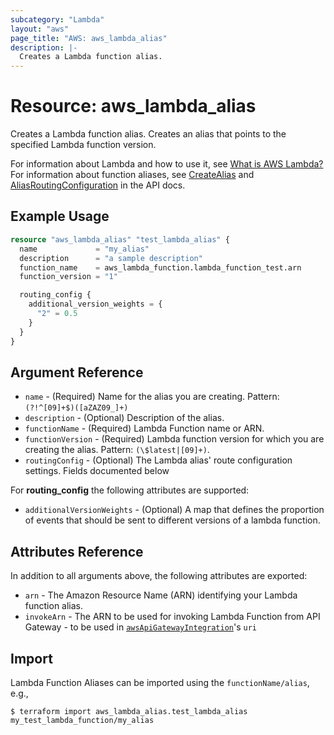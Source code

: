 ```yaml
---
subcategory: "Lambda"
layout: "aws"
page_title: "AWS: aws_lambda_alias"
description: |-
  Creates a Lambda function alias.
---
```


# Resource: aws_lambda_alias

Creates a Lambda function alias. Creates an alias that points to the specified Lambda function version.

For information about Lambda and how to use it, see [What is AWS Lambda?][1]
For information about function aliases, see [CreateAlias][2] and [AliasRoutingConfiguration][3] in the API docs.

## Example Usage

```terraform
resource "aws_lambda_alias" "test_lambda_alias" {
  name             = "my_alias"
  description      = "a sample description"
  function_name    = aws_lambda_function.lambda_function_test.arn
  function_version = "1"

  routing_config {
    additional_version_weights = {
      "2" = 0.5
    }
  }
}
```

## Argument Reference

* `name` - (Required) Name for the alias you are creating. Pattern: `(?!^[09]+$)([aZAZ09_]+)`
* `description` - (Optional) Description of the alias.
* `functionName` - (Required) Lambda Function name or ARN.
* `functionVersion` - (Required) Lambda function version for which you are creating the alias. Pattern: `(\$latest|[09]+)`.
* `routingConfig` - (Optional) The Lambda alias' route configuration settings. Fields documented below

For **routing_config** the following attributes are supported:

* `additionalVersionWeights` - (Optional) A map that defines the proportion of events that should be sent to different versions of a lambda function.

## Attributes Reference

In addition to all arguments above, the following attributes are exported:

* `arn` - The Amazon Resource Name (ARN) identifying your Lambda function alias.
* `invokeArn` - The ARN to be used for invoking Lambda Function from API Gateway - to be used in [`awsApiGatewayIntegration`](/docs/providers/aws/r/api_gateway_integration.html)'s `uri`

[1]: http://docs.aws.amazon.com/lambda/latest/dg/welcome.html
[2]: http://docs.aws.amazon.com/lambda/latest/dg/API_CreateAlias.html
[3]: https://docs.aws.amazon.com/lambda/latest/dg/API_AliasRoutingConfiguration.html

## Import

Lambda Function Aliases can be imported using the `functionName/alias`, e.g.,

```
$ terraform import aws_lambda_alias.test_lambda_alias my_test_lambda_function/my_alias
```

<!-- cache-key: cdktf-0.17.0-pre.15 input-5f8414d230ffca17ab8efb41ffca818b8267e5864b63c9c93d75fa8d938b42f1 -->